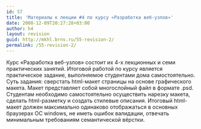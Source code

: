 ```yaml
---
id: 57
title: 'Материалы к лекции #4 по курсу «Разработка веб-узлов»'
date: 2008-12-09T20:27:28+03:00
author: h4
layout: revision
guid: http://mkhl.brnv.ru/55-revision-2/
permalink: /55-revision-2/
---
```

Курс «Разработка веб-узлов» состоит их 4-х лекционных и семи практических занятий. Итоговой работой по курсу является практическое задание, выполняемое студентами дома самостоятельно. Суть задания: сверстать html-макет страницы на основе графического макета. Макет представляет собой многослойный файл в формате .psd. Студентам необходимо самостоятельно осуществить нарезку макета, сделать html-разметку и создать стилевые описания. Итоговый html-макет должен максимально одинаково отображаться в основных браузерах ОС windows, не иметь ошибок валидации, отвечать минимальным требованиям семантической вёрстки.